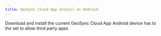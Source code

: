 ```yaml
---
title: GeoSync Cloud App Install on Android
---
```

			
Download and install the current GeoSync Cloud App   Android device has to the set to allow third party apps  